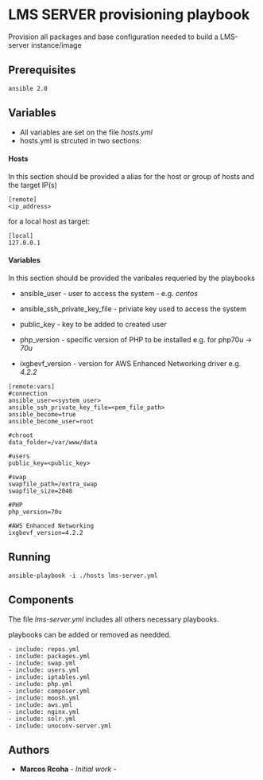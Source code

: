 # LMS SERVER provisioning playbook

Provision all packages and base configuration needed to build a LMS-server instance/image

## Prerequisites

```
ansible 2.0
```

## Variables

- All variables are set on the file *hosts.yml*
- hosts.yml is strcuted in two sections:

#### Hosts
In this section should be provided a alias for the host or group of hosts and the target IP(s)

```
[remote]
<ip_address>
```

for a local host as target:

```
[local]
127.0.0.1
```

#### Variables
In this section should be provided the varibales requeried by the playbooks

* ansible_user - user to access the system - e.g. *centos*
* ansible_ssh_private_key_file - priviate key used to access the system

* public_key - key to be added to created user
* php_version - specific version of PHP to be installed e.g. for php70u -> *70u*
* ixgbevf_version - version for AWS Enhanced Networking driver e.g. *4.2.2*


```
[remote:vars]
#connection
ansible_user=<system_user>
ansible_ssh_private_key_file=<pem_file_path>
ansible_become=true
ansible_become_user=root

#chroot
data_folder=/var/www/data

#users
public_key=<public_key>

#swap
swapfile_path=/extra_swap
swapfile_size=2048

#PHP
php_version=70u

#AWS Enhanced Networking
ixgbevf_version=4.2.2

```

## Running

```
ansible-playbook -i ./hosts lms-server.yml
```

## Components

The file *lms-server.yml* includes all others necessary playbooks.

playbooks can be added or removed as needded.

```
- include: repos.yml
- include: packages.yml
- include: swap.yml
- include: users.yml
- include: iptables.yml
- include: php.yml
- include: composer.yml
- include: moosh.yml
- include: aws.yml
- include: nginx.yml
- include: solr.yml
- include: unoconv-server.yml
```

## Authors

* **Marcos Rcoha** - *Initial work* -
